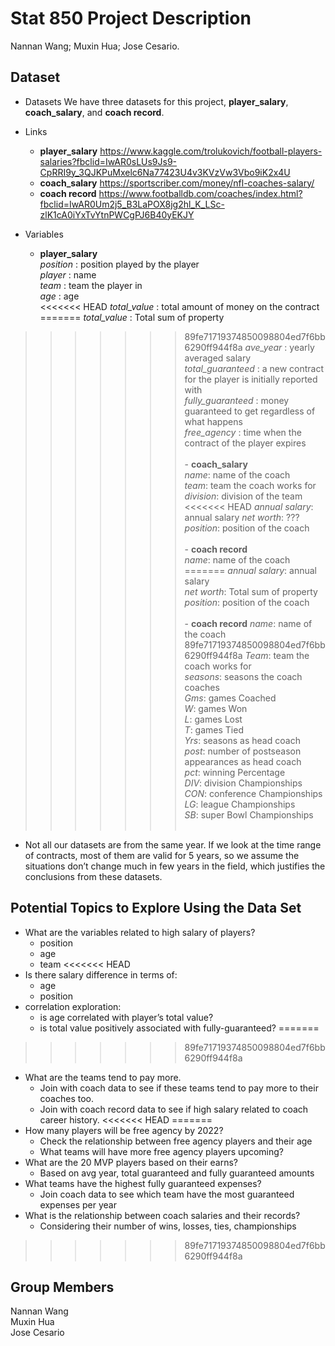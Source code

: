 Stat 850 Project Description
================
Nannan Wang; Muxin Hua; Jose Cesario.

## Dataset

-   Datasets We have three datasets for this project,
    **player\_salary**, **coach\_salary**, and **coach record**.

-   Links

    -   **player\_salary**
        <https://www.kaggle.com/trolukovich/football-players-salaries?fbclid=IwAR0sLUs9Js9-CpRRI9y_3QJKPuMxelc6Na77423U4v3KVzVw3Vbo9iK2x4U>
    -   **coach\_salary**
        <https://sportscriber.com/money/nfl-coaches-salary/>  
    -   **coach record**
        <https://www.footballdb.com/coaches/index.html?fbclid=IwAR0Um2j5_B3LaPOX8jg2hl_K_LSc-zlK1cA0iYxTvYtnPWCgPJ6B40yEKJY>

-   Variables

    -   **player\_salary**  
        *position* : position played by the player  
        *player* : name  
        *team* : team the player in  
        *age* : age  
<<<<<<< HEAD
        *total\_value* : total amount of money on the contract
=======
        *total\_value* : Total sum of property  
>>>>>>> 89fe71719374850098804ed7f6bb6290ff944f8a
        *ave\_year* : yearly averaged salary  
        *total\_guaranteed* : a new contract for the player is initially
        reported with  
        *fully\_guaranteed* : money guaranteed to get regardless of what
        happens  
        *free\_agency* : time when the contract of the player expires  
        </br>
    -   **coach\_salary**  
        *name*: name of the coach  
        *team*: team the coach works for  
        *division*: division of the team  
<<<<<<< HEAD
        *annual salary*: annual salary *net worth*: ???  
        *position*: position of the coach  
        </br>
    -   **coach record**  
        *name*: name of the coach  
=======
        *annual salary*: annual salary  
        *net worth*: Total sum of property  
        *position*: position of the coach  
        </br>
    -   **coach record** *name*: name of the coach  
>>>>>>> 89fe71719374850098804ed7f6bb6290ff944f8a
        *Team*: team the coach works for  
        *seasons*: seasons the coach coaches  
        *Gms*: games Coached  
        *W*: games Won  
        *L*: games Lost  
        *T*: games Tied  
        *Yrs*: seasons as head coach  
        *post*: number of postseason appearances as head coach  
        *pct*: winning Percentage  
        *DIV*: division Championships  
        *CON*: conference Championships  
        *LG*: league Championships  
        *SB*: super Bowl Championships  
        </br>

-   Not all our datasets are from the same year. If we look at the time
    range of contracts, most of them are valid for 5 years, so we assume
    the situations don’t change much in few years in the field, which
    justifies the conclusions from these datasets.

## Potential Topics to Explore Using the Data Set

-   What are the variables related to high salary of players?
    -   position
    -   age
    -   team
<<<<<<< HEAD
-   Is there salary difference in terms of:
    -   age
    -   position
-   correlation exploration:
    -   is age correlated with player’s total value?
    -   is total value positively associated with fully-guaranteed?
=======
>>>>>>> 89fe71719374850098804ed7f6bb6290ff944f8a
-   What are the teams tend to pay more.
    -   Join with coach data to see if these teams tend to pay more to
        their coaches too.  
    -   Join with coach record data to see if high salary related to
        coach career history.
<<<<<<< HEAD
=======
-   How many players will be free agency by 2022?
    -   Check the relationship between free agency players and their age
    -   What teams will have more free agency players upcoming?
-   What are the 20 MVP players based on their earns?
    -   Based on avg year, total guaranteed and fully guaranteed amounts
-   What teams have the highest fully guaranteed expenses?
    -   Join coach data to see which team have the most guaranteed
        expenses per year
-   What is the relationship between coach salaries and their records?
    -   Considering their number of wins, losses, ties, championships
>>>>>>> 89fe71719374850098804ed7f6bb6290ff944f8a

## Group Members

Nannan Wang  
Muxin Hua  
Jose Cesario
